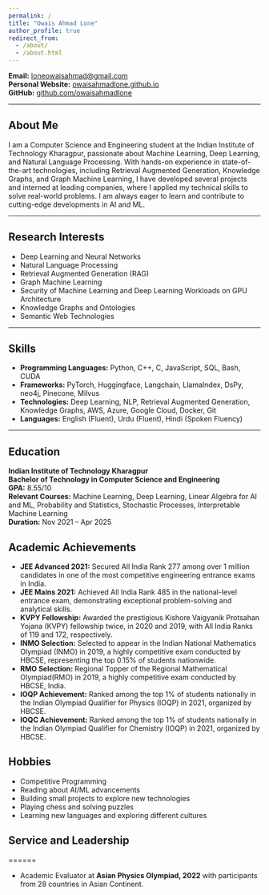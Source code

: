 ```yaml
---
permalink: /
title: "Owais Ahmad Lone"
author_profile: true
redirect_from: 
  - /about/
  - /about.html
---
```


**Email:** [loneowaisahmad@gmail.com](mailto:loneowaisahmad@gmail.com)  
**Personal Website:** [owaisahmadlone.github.io](https://owaisahmadlone.github.io/)  
**GitHub:** [github.com/owaisahmadlone](http://github.com/owaisahmadlone)

---

## About Me

I am a Computer Science and Engineering student at the Indian Institute of Technology Kharagpur, passionate about Machine Learning, Deep Learning, and Natural Language Processing. With hands-on experience in state-of-the-art technologies, including Retrieval Augmented Generation, Knowledge Graphs, and Graph Machine Learning, I have developed several projects and interned at leading companies, where I applied my technical skills to solve real-world problems. I am always eager to learn and contribute to cutting-edge developments in AI and ML.

---

## Research Interests

- Deep Learning and Neural Networks
- Natural Language Processing
- Retrieval Augmented Generation (RAG)
- Graph Machine Learning
- Security of Machine Learning and Deep Learning Workloads on GPU Architecture
- Knowledge Graphs and Ontologies
- Semantic Web Technologies

---

## Skills

- **Programming Languages:** Python, C++, C, JavaScript, SQL, Bash, CUDA
- **Frameworks:** PyTorch, Huggingface, Langchain, LlamaIndex, DsPy, neo4j, Pinecone, Milvus
- **Technologies:** Deep Learning, NLP, Retrieval Augmented Generation, Knowledge Graphs, AWS, Azure, Google Cloud, Docker, Git
- **Languages:** English (Fluent), Urdu (Fluent), Hindi (Spoken Fluency)

---

## Education

**Indian Institute of Technology Kharagpur**  
**Bachelor of Technology in Computer Science and Engineering**  
**GPA:** 8.55/10  
**Relevant Courses:** Machine Learning, Deep Learning, Linear Algebra for AI and ML, Probability and Statistics, Stochastic Processes, Interpretable Machine Learning  
**Duration:** Nov 2021 – Apr 2025

## Academic Achievements

- **JEE Advanced 2021:** Secured All India Rank 277 among over 1 million candidates in one of the most competitive engineering entrance exams in India.
- **JEE Mains 2021:** Achieved All India Rank 485 in the national-level entrance exam, demonstrating exceptional problem-solving and analytical skills.
- **KVPY Fellowship:** Awarded the prestigious Kishore Vaigyanik Protsahan Yojana (KVPY) fellowship twice, in 2020 and 2019, with All India Ranks of 119 and 172, respectively.
- **INMO Selection:** Selected to appear in the Indian National Mathematics Olympiad (INMO) in 2019, a highly competitive exam conducted by HBCSE, representing the top 0.15% of students nationwide.
- **RMO Selection:** Regional Topper of the Regional Mathematical Olympiad(RMO) in 2019, a highly competitive exam conducted by HBCSE, India.
- **IOQP Achievement:** Ranked among the top 1% of students nationally in the Indian Olympiad Qualifier for Physics (IOQP) in 2021, organized by HBCSE.
- **IOQC Achievement:** Ranked among the top 1% of students nationally in the Indian Olympiad Qualifier for Chemistry (IOQP) in 2021, organized by HBCSE.

## Hobbies

- Competitive Programming
- Reading about AI/ML advancements
- Building small projects to explore new technologies
- Playing chess and solving puzzles
- Learning new languages and exploring different cultures

## Service and Leadership
======
* Academic Evaluator at **Asian Physics Olympiad, 2022** with participants from 28 countries in Asian Continent.
